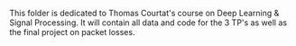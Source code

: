 This folder is dedicated to Thomas Courtat's course on Deep Learning & Signal Processing. It will contain all data and code for the 3 TP's as well as the final project on packet losses.
